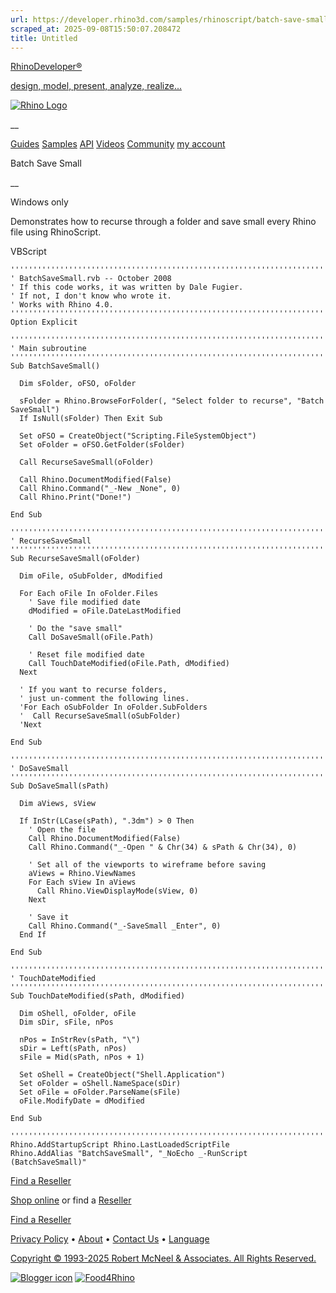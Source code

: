 ```yaml
---
url: https://developer.rhino3d.com/samples/rhinoscript/batch-save-small/
scraped_at: 2025-09-08T15:50:07.208472
title: Untitled
---
```


[RhinoDeveloper®](/)

[design, model, present, analyze, realize...](/)

[![Rhino Logo](https://developer.rhino3d.com/images/rhinodevlogo.png)](/)

__

[Guides](https://developer.rhino3d.com/guides)
[Samples](https://developer.rhino3d.com/samples)
[API](https://developer.rhino3d.com/api)
[Videos](https://developer.rhino3d.com/videos)
[Community](https://discourse.mcneel.com/c/rhino-developer) [my account
](https://www.rhino3d.com/my-account/ "Manage your account, licenses, and
teams")

Batch Save Small

__

Windows only

Demonstrates how to recurse through a folder and save small every Rhino file
using RhinoScript.

VBScript

    
    
    '''''''''''''''''''''''''''''''''''''''''''''''''''''''''''''''''''''''''''''
    ' BatchSaveSmall.rvb -- October 2008
    ' If this code works, it was written by Dale Fugier.
    ' If not, I don't know who wrote it.
    ' Works with Rhino 4.0.
    '''''''''''''''''''''''''''''''''''''''''''''''''''''''''''''''''''''''''''''
    Option Explicit
    
    '''''''''''''''''''''''''''''''''''''''''''''''''''''''''''''''''''''''''''''
    ' Main subroutine
    '''''''''''''''''''''''''''''''''''''''''''''''''''''''''''''''''''''''''''''
    Sub BatchSaveSmall()
    
      Dim sFolder, oFSO, oFolder
    
      sFolder = Rhino.BrowseForFolder(, "Select folder to recurse", "Batch SaveSmall")
      If IsNull(sFolder) Then Exit Sub
    
      Set oFSO = CreateObject("Scripting.FileSystemObject")
      Set oFolder = oFSO.GetFolder(sFolder)
    
      Call RecurseSaveSmall(oFolder)
    
      Call Rhino.DocumentModified(False)
      Call Rhino.Command("_-New _None", 0)
      Call Rhino.Print("Done!")
    
    End Sub
    
    '''''''''''''''''''''''''''''''''''''''''''''''''''''''''''''''''''''''''''''
    ' RecurseSaveSmall
    '''''''''''''''''''''''''''''''''''''''''''''''''''''''''''''''''''''''''''''
    Sub RecurseSaveSmall(oFolder)
    
      Dim oFile, oSubFolder, dModified
    
      For Each oFile In oFolder.Files
        ' Save file modified date
        dModified = oFile.DateLastModified
    
        ' Do the "save small"
        Call DoSaveSmall(oFile.Path)
    
        ' Reset file modified date
        Call TouchDateModified(oFile.Path, dModified)
      Next
    
      ' If you want to recurse folders,
      ' just un-comment the following lines.
      'For Each oSubFolder In oFolder.SubFolders
      '  Call RecurseSaveSmall(oSubFolder)
      'Next
    
    End Sub
    
    '''''''''''''''''''''''''''''''''''''''''''''''''''''''''''''''''''''''''''''
    ' DoSaveSmall
    '''''''''''''''''''''''''''''''''''''''''''''''''''''''''''''''''''''''''''''
    Sub DoSaveSmall(sPath)
    
      Dim aViews, sView
    
      If InStr(LCase(sPath), ".3dm") > 0 Then
        ' Open the file
        Call Rhino.DocumentModified(False)
        Call Rhino.Command("_-Open " & Chr(34) & sPath & Chr(34), 0)
    
        ' Set all of the viewports to wireframe before saving
        aViews = Rhino.ViewNames
        For Each sView In aViews
          Call Rhino.ViewDisplayMode(sView, 0)
        Next
    
        ' Save it
        Call Rhino.Command("_-SaveSmall _Enter", 0)
      End If
    
    End Sub
    
    '''''''''''''''''''''''''''''''''''''''''''''''''''''''''''''''''''''''''''''
    ' TouchDateModified
    '''''''''''''''''''''''''''''''''''''''''''''''''''''''''''''''''''''''''''''
    Sub TouchDateModified(sPath, dModified)
    
      Dim oShell, oFolder, oFile
      Dim sDir, sFile, nPos
    
      nPos = InStrRev(sPath, "\")
      sDir = Left(sPath, nPos)
      sFile = Mid(sPath, nPos + 1)
    
      Set oShell = CreateObject("Shell.Application")
      Set oFolder = oShell.NameSpace(sDir)
      Set oFile = oFolder.ParseName(sFile)
      oFile.ModifyDate = dModified
    
    End Sub
    
    '''''''''''''''''''''''''''''''''''''''''''''''''''''''''''''''''''''''''''''
    Rhino.AddStartupScript Rhino.LastLoadedScriptFile
    Rhino.AddAlias "BatchSaveSmall", "_NoEcho _-RunScript (BatchSaveSmall)"
    

  

[Find a Reseller](https://www.rhino3d.com/sales)

[Shop online](https://www.rhino3d.com/store) or find a
[Reseller](https://www.rhino3d.com/sales)

[Find a Reseller](https://www.rhino3d.com/sales)

[Privacy Policy](https://www.rhino3d.com/privacy) •
[About](https://www.rhino3d.com/mcneel/about) • [Contact
Us](https://www.rhino3d.com/mcneel/contact) • [
Language](https://www.rhino3d.com/language "Change to a different region or
language")

[Copyright © 1993-2025 Robert McNeel & Associates. All Rights
Reserved.](https://www.rhino3d.com/mcneel/about)

[](https://www.facebook.com/McNeelRhinoceros/)
[](https://twitter.com/bobmcneel) [](https://www.linkedin.com/groups/75313/)
[](https://www.youtube.com/user/RhinoGuide/videos) [](https://vimeo.com/rhino)
[![Blogger
icon](https://developer.rhino3d.com/images/blogger.svg)](http://blog.rhino3d.com/)
[![Food4Rhino](https://developer.rhino3d.com/images/f4r_icon_01.svg)](https://www.food4rhino.com)

